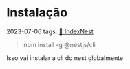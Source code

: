 # Instalação
2023-07-06
tags: [🐯 IndexNest](🐯%20IndexNest.md)

> npm install -g @nestjs/cli

Isso vai instalar a cli do nest globalmente
